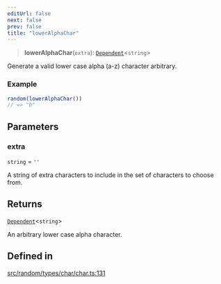 ```yaml
---
editUrl: false
next: false
prev: false
title: "lowerAlphaChar"
---
```


> **lowerAlphaChar**(`extra`): [`Dependent`](/api/interfaces/dependent/)\<`string`\>

Generate a valid lower case alpha (a-z) character arbitrary.

### Example
```ts
random(lowerAlphaChar())
// => "b"
```

## Parameters

### extra

`string` = `''`

A string of extra characters to include in the set of characters to choose from.

## Returns

[`Dependent`](/api/interfaces/dependent/)\<`string`\>

An arbitrary lower case alpha character.

## Defined in

[src/random/types/char/char.ts:131](https://github.com/skyleague/axioms/blob/75fb1c5c977f1940e84e5cdcef2be336d1fd81da/src/random/types/char/char.ts#L131)

